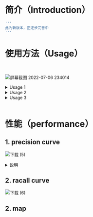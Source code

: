 # 简介（Introduction）<br>
```bash
'''
此为新版本，正逐步完善中
'''
```

# 使用方法（Usage）
<br>

![屏幕截图 2022-07-06 234014](https://user-images.githubusercontent.com/84908793/177590154-9956552a-3f5b-43a1-9598-9d980eb41fcf.jpg)

<details>
<summary>Usage 1</summary>
 
</details>

<details>
<summary>Usage 2</summary>
 
</details>

<details>
<summary>Usage 3</summary>
 
</details>
<br>

# 性能（performance）

## 1. precision curve

![下载 (5)](https://user-images.githubusercontent.com/84908793/177591053-a083a20c-6fed-4beb-aff5-80e0e54bace5.png)

<details>
<summary>说明</summary>
 
```bash
   模型在coco(80类)数据集训练，在object365(365类)进行测试,将coco上对应的类作为已知类，其他的作为未知类。其中灰色是已知类别的精度曲线，
   红色为未知类别精度曲线，蓝色代表所有    类别的平均值。
```
 
</details>

## 2. racall curve

![下载 (6)](https://user-images.githubusercontent.com/84908793/177591425-b226222c-56b1-4036-9d0a-ed5aaab31f4e.png)

## 2. map
